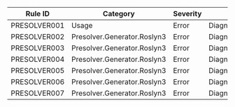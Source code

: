 
 Rule ID       | Category                    | Severity | Notes                 
---------------|-----------------------------|----------|-----------------------
 PRESOLVER001 | Usage                       | Error    | DiagnosticDescriptors 
 PRESOLVER002 | Presolver.Generator.Roslyn3 | Error    | DiagnosticDescriptors 
 PRESOLVER003 | Presolver.Generator.Roslyn3 | Error    | DiagnosticDescriptors 
 PRESOLVER004 | Presolver.Generator.Roslyn3 | Error    | DiagnosticDescriptors 
 PRESOLVER005 | Presolver.Generator.Roslyn3 | Error    | DiagnosticDescriptors 
 PRESOLVER006 | Presolver.Generator.Roslyn3 | Error    | DiagnosticDescriptors 
 PRESOLVER007 | Presolver.Generator.Roslyn3 | Error    | DiagnosticDescriptors 